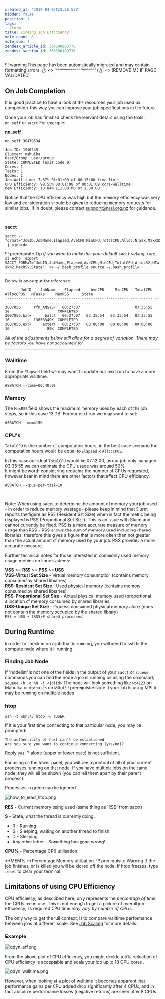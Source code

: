 ```yaml
---
created_at: '2019-04-07T23:56:57Z'
hidden: false
position: 5
tags:
- slurm
title: Finding Job Efficiency
vote_count: 8
vote_sum: 8
zendesk_article_id: 360000903776
zendesk_section_id: 360000189716
---
```




[//]: <> (REMOVE ME IF PAGE VALIDATED)
[//]: <> (vvvvvvvvvvvvvvvvvvvv)
!!! warning
    This page has been automatically migrated and may contain formatting errors.
[//]: <> (^^^^^^^^^^^^^^^^^^^^)
[//]: <> (REMOVE ME IF PAGE VALIDATED)

## On Job Completion

It is good practice to have a look at the resources your job used on
completion, this way you can improve your job specifications in the
future.

Once your job has finished check the relevant details using the tools:
`nn_seff` or `sacct` For example:  

**nn\_seff**

``` sl
nn_seff 30479534
```

``` sl
Job ID: 1936245
Cluster: mahuika
User/Group: user/group
State: COMPLETED (exit code 0)
Cores: 1
Tasks: 1
Nodes: 1
Job Wall-time: 7.67% 00:01:09 of 00:15:00 time limit
CPU Efficiency: 98.55% 00:01:08 of 00:01:09 core-walltime
Mem Efficiency: 10.84% 111.00 MB of 1.00 GB
```

Notice that the CPU efficiency was high but the memory efficiency was
very low and consideration should be given to reducing memory requests
for similar jobs.  If in doubt, please contact <support@nesi.org.nz> for
guidance.

 

**sacct**

``` sl
sacct --format="JobID,JobName,Elapsed,AveCPU,MinCPU,TotalCPU,Alloc,NTask,MaxRSS,State" -j <jobid>
```
!!! prerequisite Tip
     *If you want to make this your default* `sacct` *setting, run;*
     ``` sl
     echo 'export SACCT_FORMAT="JobID,JobName,Elapsed,AveCPU,MinCPU,TotalCPU,Alloc%2,NTask%2,MaxRSS,State"' >> ~/.bash_profile
     source ~/.bash_profile
     ```

------------------------------------------------------------------------

Below is an output for reference:

``` sl
       JobID    JobName    Elapsed     AveCPU     MinCPU   TotalCPU  AllocCPUS   NTasks     MaxRSS      State
------------ ---------- ---------- ---------- ---------- ---------- ---------- -------- ---------- ----------
3007056      rfm_ANSYS+   00:27:07                         03:35:55         16                      COMPLETED
3007056.bat+      batch   00:27:07   03:35:54   03:35:54   03:35:55         16        1  13658349K  COMPLETED
3007056.ext+     extern   00:27:07   00:00:00   00:00:00   00:00:00         16        1        89K  COMPLETED
```

*All of the adjustments below still allow for a degree of variation.
There may be factors you have not accounted for.*

------------------------------------------------------------------------

### **Walltime**

From the `Elapsed` field we may want to update our next run to have a
more appropriate walltime.

``` sl
#SBATCH --time=00:40:00
```

### **Memory**

The `MaxRSS` field shows the maximum memory used by each of the job
steps, so in this case 13 GB. For our next run we may want to set:

``` sl
#SBATCH --mem=15G
```

### **CPU's**

`TotalCPU` is the number of computation hours, in the best case scenario
the computation hours would be equal to `Elapsed` x `AllocCPUS`.

In this case our ideal `TotalCPU` would be 07:12:00, as our job only
managed 03:35:55 we can estimate the CPU usage was around 50%  
It might be worth considering reducing the number of CPUs requested,
however bear in mind there are other factors that affect CPU efficiency.

``` sl
#SBATCH --cpus-per-task=10
```

 

Note: When using sacct to determine the amount of memory your job used -
in order to reduce memory wastage - please keep in mind that Slurm
reports the figure as RSS (Resident Set Size) when in fact the metric
being displayed is PSS (Proportional Set Size). This is an issue with
Slurm and cannot currently be fixed. PSS is a more accurate measure of
memory usage than RSS - RSS shows the sum of memory used including
shared libraries, therefore this gives a figure that is more often than
not greater than the actual amount of memory used by your job. PSS
provides a more accurate measure.

Further technical notes for those interested in commonly used memory
usage metrics on linux systems:

**VSS** &gt;= **RSS** &gt;= **PSS** &gt;= **USS**  
**VSS-Virtual Set Size** - Virtual memory consumption (contains memory
consumed by shared libraries)  
**RSS-Resident Set Size** - Used physical memory (contains memory
consumed by shared libraries)  
**PSS-Proportional Set Size** - Actual physical memory used
(proportional allocation of memory consumed by shared libraries)  
**USS-Unique Set Size** - Process consumed physical memory alone (does
not contain the memory occupied by the shared library)  
`PSS = USS + (RSS/# shared processes)`

## During Runtime

In order to check in on a job that is running, you will need to ssh to
the compute node where it it running.

### Finding Job Node

If 'nodelist' is not one of the fields in the output of your `sacct` or
`squeue` commands you can find the node a job is running on using the
command; `squeue -h -o %N -j <jobid>` The node will look something like
`wbn123` on Mahuika or `nid00123` on Māui
!!! prerequisite Note
     If your job is using MPI it may be running on multiple nodes

### htop 

``` sl
ssh -t wbn175 htop -u $USER
```

If it is your first time connecting to that particular node, you may be
prompted:

``` sl
The authenticity of host can't be established 
Are you sure you want to continue connecting (yes/no)?
```

Reply `yes`. Y alone (upper or lower case) is not sufficient.

Focusing on the lower panel, you will see a printout of all of your
current processes running on that node. If you have multiple jobs on the
same node, they will all be shown (you can tell them apart by their
parent process).

Processes in green can be ignored

![how\_to\_read\_htop.png](../../assets/images/Finding_Job_Efficiency.png)

**RES** - Current memory being used (same thing as 'RSS' from sacct)

**S** - State, what the thread is currently doing.

-   R - Running
-   S - Sleeping, waiting on another thread to finish.
-   D - Sleeping
-   Any other letter - Something has gone wrong!

**CPU%** - Percentage CPU utilisation.

**MEM% **Percentage Memory utilisation.
!!! prerequisite Warning
     If the job finishes, or is killed you will be kicked off the node. If
     htop freezes, type `reset` to clear your terminal.

## Limitations of using CPU Efficiency

CPU efficiency, as described here, only represents the *percentage of
time* the CPUs are in use. This is not enough to get a picture of
overall job efficiency, as required CPU time *may vary by number of
CPU*s.

The only way to get the full context, is to compare walltime performance
between jobs at different scale. See [Job
Scaling](https://support.nesi.org.nz/hc/en-gb/articles/360000728016) for
more details.

### Example

![qdyn\_eff.png](../../assets/images/Finding_Job_Efficiency_0.png)

From the above plot of CPU efficiency, you might decide a 5% reduction
of CPU efficiency is acceptable and scale your job up to 18 CPU cores . 

![qdyn\_walltime.png](../../assets/images/Finding_Job_Efficiency_1.png)

However, when looking at a plot of walltime it becomes apparent that
performance gains per CPU added drop significantly after 4 CPUs, and in
fact absolute performance losses (negative returns) are seen after 8
CPUs.